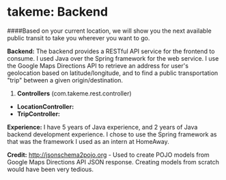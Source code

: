 takeme: Backend
==============
####Based on your current location, we will show you the next available public transit to take you wherever you want to go.

**Backend:** The backend provides a RESTful API service for the frontend to consume. I used Java over the Spring framework for the web service. I use the Google Maps Directions API to retrieve an address for user's geolocation based on latitude/longitude, and to find a public transportation "trip" between a given origin/destination.

1. **Controllers** (com.takeme.rest.controller)
  * **LocationController:** 
  * **TripController:**

**Experience:** I have 5 years of Java experience, and 2 years of Java backend development experience. I chose to use the Spring framework as that was the framework I used as an intern at HomeAway.

**Credit:** http://jsonschema2pojo.org - Used to create POJO models from Google Maps Directions API JSON response. Creating models from scratch would have been very tedious.